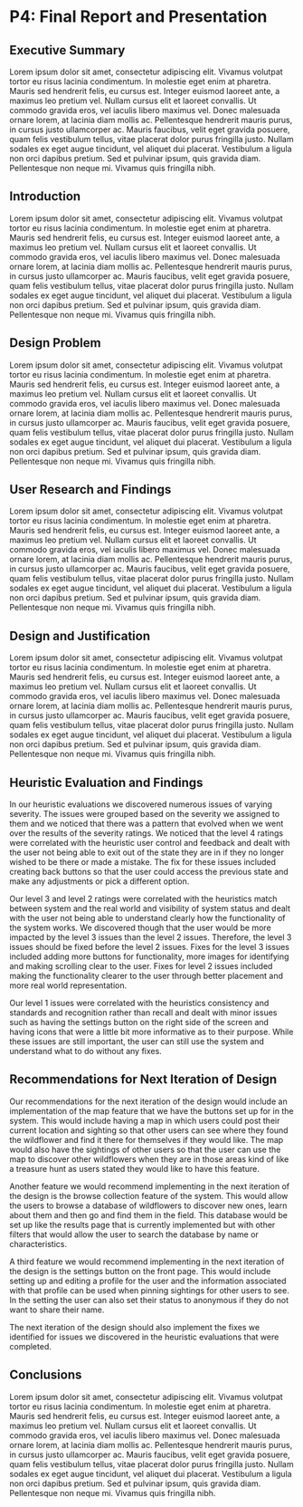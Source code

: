 # P4: Final Report and Presentation

## Executive Summary

Lorem ipsum dolor sit amet, consectetur adipiscing elit. Vivamus volutpat tortor eu risus lacinia condimentum. In molestie eget enim at pharetra. Mauris sed hendrerit felis, eu cursus est. Integer euismod laoreet ante, a maximus leo pretium vel. Nullam cursus elit et laoreet convallis. Ut commodo gravida eros, vel iaculis libero maximus vel. Donec malesuada ornare lorem, at lacinia diam mollis ac. Pellentesque hendrerit mauris purus, in cursus justo ullamcorper ac. Mauris faucibus, velit eget gravida posuere, quam felis vestibulum tellus, vitae placerat dolor purus fringilla justo. Nullam sodales ex eget augue tincidunt, vel aliquet dui placerat. Vestibulum a ligula non orci dapibus pretium. Sed et pulvinar ipsum, quis gravida diam. Pellentesque non neque mi. Vivamus quis fringilla nibh.

## Introduction

Lorem ipsum dolor sit amet, consectetur adipiscing elit. Vivamus volutpat tortor eu risus lacinia condimentum. In molestie eget enim at pharetra. Mauris sed hendrerit felis, eu cursus est. Integer euismod laoreet ante, a maximus leo pretium vel. Nullam cursus elit et laoreet convallis. Ut commodo gravida eros, vel iaculis libero maximus vel. Donec malesuada ornare lorem, at lacinia diam mollis ac. Pellentesque hendrerit mauris purus, in cursus justo ullamcorper ac. Mauris faucibus, velit eget gravida posuere, quam felis vestibulum tellus, vitae placerat dolor purus fringilla justo. Nullam sodales ex eget augue tincidunt, vel aliquet dui placerat. Vestibulum a ligula non orci dapibus pretium. Sed et pulvinar ipsum, quis gravida diam. Pellentesque non neque mi. Vivamus quis fringilla nibh.

## Design Problem

Lorem ipsum dolor sit amet, consectetur adipiscing elit. Vivamus volutpat tortor eu risus lacinia condimentum. In molestie eget enim at pharetra. Mauris sed hendrerit felis, eu cursus est. Integer euismod laoreet ante, a maximus leo pretium vel. Nullam cursus elit et laoreet convallis. Ut commodo gravida eros, vel iaculis libero maximus vel. Donec malesuada ornare lorem, at lacinia diam mollis ac. Pellentesque hendrerit mauris purus, in cursus justo ullamcorper ac. Mauris faucibus, velit eget gravida posuere, quam felis vestibulum tellus, vitae placerat dolor purus fringilla justo. Nullam sodales ex eget augue tincidunt, vel aliquet dui placerat. Vestibulum a ligula non orci dapibus pretium. Sed et pulvinar ipsum, quis gravida diam. Pellentesque non neque mi. Vivamus quis fringilla nibh.

## User Research and Findings

Lorem ipsum dolor sit amet, consectetur adipiscing elit. Vivamus volutpat tortor eu risus lacinia condimentum. In molestie eget enim at pharetra. Mauris sed hendrerit felis, eu cursus est. Integer euismod laoreet ante, a maximus leo pretium vel. Nullam cursus elit et laoreet convallis. Ut commodo gravida eros, vel iaculis libero maximus vel. Donec malesuada ornare lorem, at lacinia diam mollis ac. Pellentesque hendrerit mauris purus, in cursus justo ullamcorper ac. Mauris faucibus, velit eget gravida posuere, quam felis vestibulum tellus, vitae placerat dolor purus fringilla justo. Nullam sodales ex eget augue tincidunt, vel aliquet dui placerat. Vestibulum a ligula non orci dapibus pretium. Sed et pulvinar ipsum, quis gravida diam. Pellentesque non neque mi. Vivamus quis fringilla nibh.

## Design and Justification

Lorem ipsum dolor sit amet, consectetur adipiscing elit. Vivamus volutpat tortor eu risus lacinia condimentum. In molestie eget enim at pharetra. Mauris sed hendrerit felis, eu cursus est. Integer euismod laoreet ante, a maximus leo pretium vel. Nullam cursus elit et laoreet convallis. Ut commodo gravida eros, vel iaculis libero maximus vel. Donec malesuada ornare lorem, at lacinia diam mollis ac. Pellentesque hendrerit mauris purus, in cursus justo ullamcorper ac. Mauris faucibus, velit eget gravida posuere, quam felis vestibulum tellus, vitae placerat dolor purus fringilla justo. Nullam sodales ex eget augue tincidunt, vel aliquet dui placerat. Vestibulum a ligula non orci dapibus pretium. Sed et pulvinar ipsum, quis gravida diam. Pellentesque non neque mi. Vivamus quis fringilla nibh.

## Heuristic Evaluation and Findings

In our heuristic evaluations we discovered numerous issues of varying severity. The issues were grouped based on the severity we assigned to them and we noticed that there was a pattern that evolved when we went over the results of the severity ratings. We noticed that the level 4 ratings were correlated with the heuristic user control and feedback and dealt with the user not being able to exit out of the state they are in if they no longer wished to be there or made a mistake. The fix for these issues included creating back buttons so that the user could access the previous state and make any adjustments or pick a different option.

Our level 3 and level 2 ratings were correlated with the heuristics match between system and the real world and visibility of system status and dealt with the user not being able to understand clearly how the functionality of the system works. We discovered though that the user would be more impacted by the level 3 issues than the level 2 issues. Therefore, the level 3 issues should be fixed before the level 2 issues. Fixes for the level 3 issues included adding more buttons for functionality, more images for identifying and making scrolling clear to the user. Fixes for level 2 issues included making the functionality clearer to the user through better placement and more real world representation. 

Our level 1 issues were correlated with the heuristics consistency and standards and recognition rather than recall and dealt with minor issues such as having the settings button on the right side of the screen and having icons that were a little bit more informative as to their purpose. While these issues are still important, the user can still use the system and understand what to do without any fixes. 

## Recommendations for Next Iteration of Design

Our recommendations for the next iteration of the design would include an implementation of the map feature that we have the buttons set up for in the system. This would include having a map in which users could post their current location and sighting so that other users can see where they found the wildflower and find it there for themselves if they would like. The map would also have the sightings of other users so that the user can use the map to discover other wildflowers when they are in those areas kind of like a treasure hunt as users stated they would like to have this feature. 

Another feature we would recommend implementing in the next iteration of the design is the browse collection feature of the system. This would allow the users to browse a database of wildflowers to discover new ones, learn about them and then go and find them in the field. This database would be set up like the results page that is currently implemented but with other filters that would allow the user to search the database by name or characteristics.

A third feature we would recommend implementing in the next iteration of the design is the settings button on the front page. This would include setting up and editing a profile for the user and the information associated with that profile can be used when pinning sightings for other users to see. In the setting the user can also set their status to anonymous if they do not want to share their name.

The next iteration of the design should also implement the fixes we identified for issues we discovered in the heuristic evaluations that were completed. 


## Conclusions

Lorem ipsum dolor sit amet, consectetur adipiscing elit. Vivamus volutpat tortor eu risus lacinia condimentum. In molestie eget enim at pharetra. Mauris sed hendrerit felis, eu cursus est. Integer euismod laoreet ante, a maximus leo pretium vel. Nullam cursus elit et laoreet convallis. Ut commodo gravida eros, vel iaculis libero maximus vel. Donec malesuada ornare lorem, at lacinia diam mollis ac. Pellentesque hendrerit mauris purus, in cursus justo ullamcorper ac. Mauris faucibus, velit eget gravida posuere, quam felis vestibulum tellus, vitae placerat dolor purus fringilla justo. Nullam sodales ex eget augue tincidunt, vel aliquet dui placerat. Vestibulum a ligula non orci dapibus pretium. Sed et pulvinar ipsum, quis gravida diam. Pellentesque non neque mi. Vivamus quis fringilla nibh.
